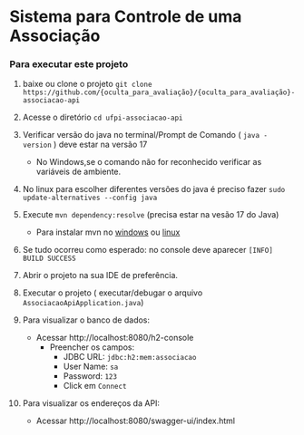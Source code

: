 # Sistema para Controle de uma Associação

### Para executar este projeto
1.  baixe ou clone o projeto `git clone https://github.com/{oculta_para_avaliação}/{oculta_para_avaliação}-associacao-api`

2. Acesse o diretório  `cd ufpi-associacao-api`

3. Verificar versão do java no terminal/Prompt de Comando ( `java -version` ) deve estar na versão 17

    * No Windows,se o comando não for reconhecido verificar as variáveis de ambiente. 

4. No linux para escolher diferentes versões do java é preciso fazer `sudo update-alternatives --config java`

5. Execute `mvn dependency:resolve`  (precisa estar na vesão 17 do Java)  
    - Para instalar mvn no [windows](https://dicasdeprogramacao.com.br/como-instalar-o-maven-no-windows/)  ou [linux](https://dicasdeprogramacao.com.br/como-instalar-o-maven-no-windows/)

6. Se tudo ocorreu como esperado: no console deve aparecer `[INFO] BUILD SUCCESS`


7. Abrir o projeto na sua IDE de preferência.

8. Executar o projeto ( executar/debugar o arquivo `AssociacaoApiApplication.java`)

9. Para visualizar o banco de dados:
    -   Acessar  http://localhost:8080/h2-console
        - Preencher os campos:
            - JDBC URL: `jdbc:h2:mem:associacao`
            - User Name: `sa`
            - Password: `123`
            - Click em `Connect`

10. Para visualizar os endereços da API:
    -   Acessar  http://localhost:8080/swagger-ui/index.html


